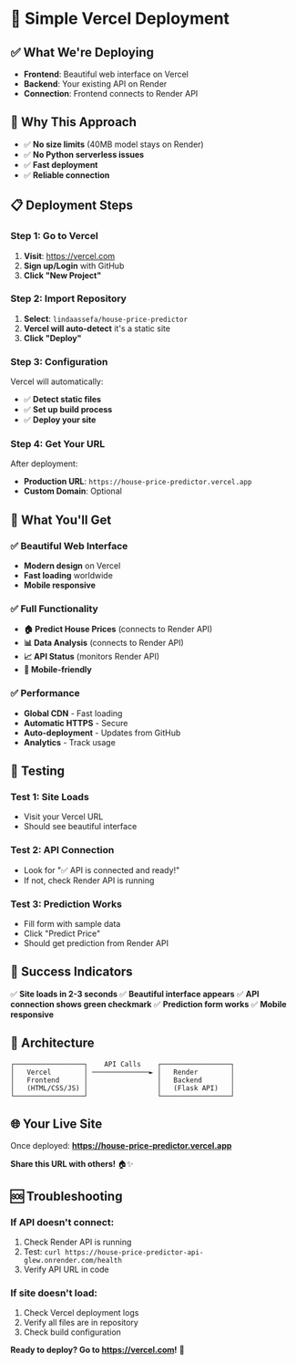 # 🚀 Simple Vercel Deployment

## ✅ **What We're Deploying**
- **Frontend**: Beautiful web interface on Vercel
- **Backend**: Your existing API on Render
- **Connection**: Frontend connects to Render API

## 🎯 **Why This Approach**
- ✅ **No size limits** (40MB model stays on Render)
- ✅ **No Python serverless issues**
- ✅ **Fast deployment**
- ✅ **Reliable connection**

## 📋 **Deployment Steps**

### **Step 1: Go to Vercel**
1. **Visit**: https://vercel.com
2. **Sign up/Login** with GitHub
3. **Click "New Project"**

### **Step 2: Import Repository**
1. **Select**: `lindaassefa/house-price-predictor`
2. **Vercel will auto-detect** it's a static site
3. **Click "Deploy"**

### **Step 3: Configuration**
Vercel will automatically:
- ✅ **Detect static files**
- ✅ **Set up build process**
- ✅ **Deploy your site**

### **Step 4: Get Your URL**
After deployment:
- **Production URL**: `https://house-price-predictor.vercel.app`
- **Custom Domain**: Optional

## 🌟 **What You'll Get**

### **✅ Beautiful Web Interface**
- **Modern design** on Vercel
- **Fast loading** worldwide
- **Mobile responsive**

### **✅ Full Functionality**
- **🏠 Predict House Prices** (connects to Render API)
- **📊 Data Analysis** (connects to Render API)
- **📈 API Status** (monitors Render API)
- **📱 Mobile-friendly**

### **✅ Performance**
- **Global CDN** - Fast loading
- **Automatic HTTPS** - Secure
- **Auto-deployment** - Updates from GitHub
- **Analytics** - Track usage

## 🧪 **Testing**

### **Test 1: Site Loads**
- Visit your Vercel URL
- Should see beautiful interface

### **Test 2: API Connection**
- Look for "✅ API is connected and ready!"
- If not, check Render API is running

### **Test 3: Prediction Works**
- Fill form with sample data
- Click "Predict Price"
- Should get prediction from Render API

## 🎉 **Success Indicators**

✅ **Site loads in 2-3 seconds**
✅ **Beautiful interface appears**
✅ **API connection shows green checkmark**
✅ **Prediction form works**
✅ **Mobile responsive**

## 🔄 **Architecture**

```
┌─────────────────┐    API Calls    ┌─────────────────┐
│   Vercel        │ ──────────────► │   Render        │
│   Frontend      │                 │   Backend       │
│   (HTML/CSS/JS) │                 │   (Flask API)   │
└─────────────────┘                 └─────────────────┘
```

## 🌐 **Your Live Site**

Once deployed:
**https://house-price-predictor.vercel.app**

**Share this URL with others!** 🏠✨

## 🆘 **Troubleshooting**

### **If API doesn't connect:**
1. Check Render API is running
2. Test: `curl https://house-price-predictor-api-glew.onrender.com/health`
3. Verify API URL in code

### **If site doesn't load:**
1. Check Vercel deployment logs
2. Verify all files are in repository
3. Check build configuration

**Ready to deploy? Go to https://vercel.com!** 🚀 